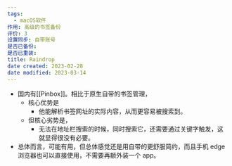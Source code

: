 ```yaml
---
tags:
  - macOS软件
作用: 高级的书签备份
评价: 3
设置同步: 自带账号
是否已备份:
是否已重装:
title: Raindrop
date created: 2023-02-28
date modified: 2023-03-14
---
```

- 国内有[[Pinbox]]。相比于原生自带的书签管理，
	- 核心优势是
		- 他能解析书签网址的实际内容，从而更容易被搜索到。
	- 但核心劣势是，
		- 无法在地址栏搜索的时候，同时搜索它，还需要通过关键字触发，这就显得很没有必要。
- 总体而言，可能有用，但总体感觉还是用自带的更舒服简约，而且手机 edge 浏览器也可以直接使用，不需要再额外装一个 app。
